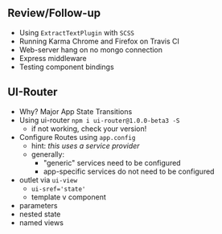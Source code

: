 
## Review/Follow-up

* Using `ExtractTextPlugin` with `SCSS`
* Running Karma Chrome and Firefox on Travis CI
* Web-server hang on no mongo connection
* Express middleware
* Testing component bindings

## UI-Router

* Why? Major App State Transitions
* Using ui-router `npm i ui-router@1.0.0-beta3 -S`
    * if not working, check your version!
* Configure Routes using `app.config`
    * hint: _this uses a service provider_
    * generally:
        * "generic" services need to be configured
        * app-specific services do not need to be configured
* outlet via `ui-view`
    * `ui-sref='state'`
    * template v component
* parameters
* nested state
* named views